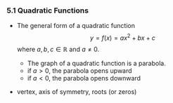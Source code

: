 ### 5.1 Quadratic Functions

- The general form of a quadratic function
$$ y = f(x) = ax^2 + bx + c $$
where $a, b, c \in \mathbb{R}$ and $a \neq 0$.
    - The graph of a quadratic function is a parabola.
    - if $a > 0$, the parabola opens upward
    - if $a < 0$, the parabola opens downward

- vertex, axis of symmetry, roots (or zeros)
